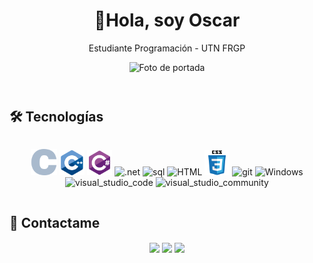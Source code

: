 <!DOCTYPE html>
<html lang="es">
<head>
    <meta charset="UTF-8">
    <meta name="viewport" content="width=device-width, initial-scale=1.0">
</head>
<body>
    <header>
        <h1>👋Hola, soy Oscar</h1>
        <p align="center">Estudiante Programación - UTN FRGP</p>
        <p align="center"><img src="https://informatecdigital.com/wp-content/uploads/2024/02/Imagen_2023-12-22-14_36_14-800x430-1.png.webp" alt="Foto de portada"></p>
    </header>
    <section id="skills">
        <h2>🛠️ Tecnologías </h2>
        <div style="display: flex; gap: 10px;">
            <p align="center">
                <img src="https://raw.githubusercontent.com/devicons/devicon/master/icons/c/c-original.svg" alt="c" width="42" height="42"/>
                <img src="https://raw.githubusercontent.com/devicons/devicon/master/icons/cplusplus/cplusplus-original.svg" alt="cplusplus" width="40" height="40"/>
                <img src="https://raw.githubusercontent.com/devicons/devicon/master/icons/csharp/csharp-original.svg" alt="csharp" width="40" height="40"/> 
                <img src="https://iconape.com/wp-content/files/pd/353150/png/microsoft-net-framework-logo.png" alt=".net" width="40" height="40"/>
                <!--<img src="https://cdn.worldvectorlogo.com/logos/java.svg" alt="java" width="40" height="40"/>-->
                <img src="https://upload.wikimedia.org/wikipedia/commons/d/d7/Sql_data_base_with_logo.svg" alt="sql" width="40" height="40"/>                
                <img src="https://upload.wikimedia.org/wikipedia/commons/thumb/6/61/HTML5_logo_and_wordmark.svg/512px-HTML5_logo_and_wordmark.svg.png" alt="HTML" width="40" height="40">
                <img src="https://raw.githubusercontent.com/devicons/devicon/master/icons/css3/css3-original-wordmark.svg" alt="css3" width="40" height="40"/>
                <!--<img src="https://raw.githubusercontent.com/devicons/devicon/master/icons/javascript/javascript-original.svg" alt="javascript" width="40" height="40"/>-->
                <img src="https://www.vectorlogo.zone/logos/git-scm/git-scm-icon.svg" alt="git" width="40" height="40"/>
                <img src="https://cdn.worldvectorlogo.com/logos/windows-10-white--1.svg" alt="Windows" width="37" height="40">              
                <!--<img src="https://raw.githubusercontent.com/devicons/devicon/master/icons/linux/linux-original.svg" alt="linux" width="40" height="40"/>-->
                <img src="https://upload.wikimedia.org/wikipedia/commons/thumb/9/9a/Visual_Studio_Code_1.35_icon.svg/2048px-Visual_Studio_Code_1.35_icon.svg.png" alt="visual_studio_code" width="40" height="40"/>
                <img src="https://upload.wikimedia.org/wikipedia/commons/c/cd/Visual_Studio_2017_Logo.svg" alt="visual_studio_community" width="40" height="40"/>
            </p>
        </div>
    </section>    
    <footer>
        <h2>🤝 Contactame</h2>
            <p align="center">
                <a href = 'https://www.linkedin.com/in/oscar-principi'> <img width = '35px' align= 'center' src="https://raw.githubusercontent.com/rahulbanerjee26/githubAboutMeGenerator/main/icons/linked-in-alt.svg"/></a>
                <a href = 'mailto: principioscar89@gmail.com'> <img width = '45px' align= 'center' src="https://mailmeteor.com/logos/assets/PNG/Gmail_Logo_256px.png"/></a>
                <a href="https://api.whatsapp.com/send?phone=2213043135" target="_blank"> <img width = '45px' align= 'center' src="https://upload.wikimedia.org/wikipedia/commons/6/6b/WhatsApp.svg"> </a>
            </p>
    </footer>
</body>
</html>
